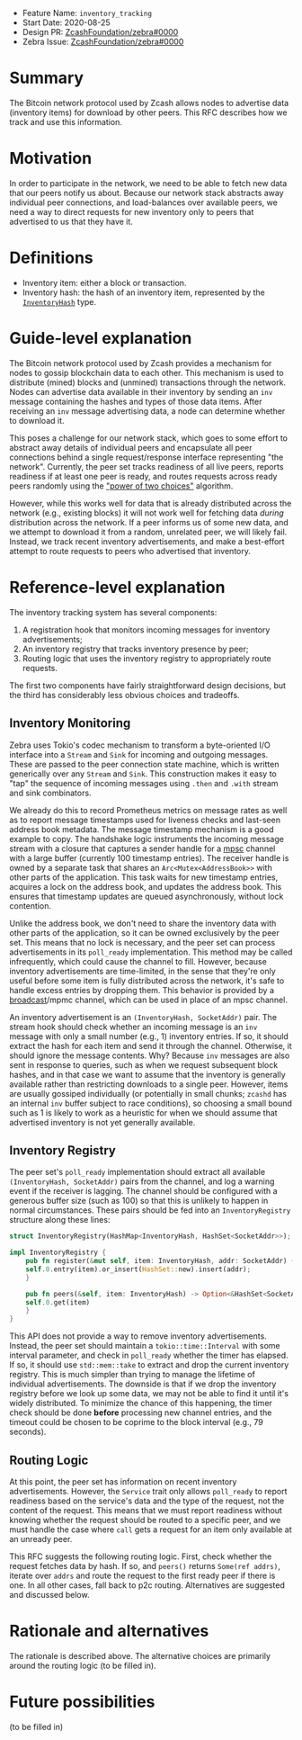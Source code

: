 - Feature Name: `inventory_tracking`
- Start Date: 2020-08-25
- Design PR: [ZcashFoundation/zebra#0000](https://github.com/ZcashFoundation/zebra/pull/0000)
- Zebra Issue: [ZcashFoundation/zebra#0000](https://github.com/ZcashFoundation/zebra/issues/0000)

# Summary
[summary]: #summary

The Bitcoin network protocol used by Zcash allows nodes to advertise data
(inventory items) for download by other peers.  This RFC describes how we track
and use this information.

# Motivation
[motivation]: #motivation

In order to participate in the network, we need to be able to fetch new data
that our peers notify us about.  Because our network stack abstracts away
individual peer connections, and load-balances over available peers, we need a
way to direct requests for new inventory only to peers that advertised to us
that they have it.

# Definitions
[definitions]: #definitions

- Inventory item: either a block or transaction.
- Inventory hash: the hash of an inventory item, represented by the
  [`InventoryHash`](https://doc-internal.zebra.zfnd.org/zebra_network/protocol/external/inv/enum.InventoryHash.html)
  type.

# Guide-level explanation
[guide-level-explanation]: #guide-level-explanation

The Bitcoin network protocol used by Zcash provides a mechanism for nodes to
gossip blockchain data to each other.  This mechanism is used to distribute
(mined) blocks and (unmined) transactions through the network.  Nodes can
advertise data available in their inventory by sending an `inv` message
containing the hashes and types of those data items.  After receiving an `inv`
message advertising data, a node can determine whether to download it.

This poses a challenge for our network stack, which goes to some effort to
abstract away details of individual peers and encapsulate all peer connections
behind a single request/response interface representing "the network".
Currently, the peer set tracks readiness of all live peers, reports readiness
if at least one peer is ready, and routes requests across ready peers randomly
using the ["power of two choices"][p2c] algorithm.

However, while this works well for data that is already distributed across the
network (e.g., existing blocks) it will not work well for fetching data
*during* distribution across the network.  If a peer informs us of some new
data, and we attempt to download it from a random, unrelated peer, we will
likely fail.  Instead, we track recent inventory advertisements, and make a
best-effort attempt to route requests to peers who advertised that inventory.

[p2c]: https://www.eecs.harvard.edu/~michaelm/postscripts/mythesis.pdf

# Reference-level explanation
[reference-level-explanation]: #reference-level-explanation

The inventory tracking system has several components:

1.  A registration hook that monitors incoming messages for inventory advertisements;
2.  An inventory registry that tracks inventory presence by peer;
3.  Routing logic that uses the inventory registry to appropriately route requests.

The first two components have fairly straightforward design decisions, but
the third has considerably less obvious choices and tradeoffs.

## Inventory Monitoring

Zebra uses Tokio's codec mechanism to transform a byte-oriented I/O interface
into a `Stream` and `Sink` for incoming and outgoing messages.  These are
passed to the peer connection state machine, which is written generically over
any `Stream` and `Sink`.  This construction makes it easy to "tap" the sequence
of incoming messages using `.then` and `.with` stream and sink combinators.

We already do this to record Prometheus metrics on message rates as well as to
report message timestamps used for liveness checks and last-seen address book
metadata.  The message timestamp mechanism is a good example to copy.  The
handshake logic instruments the incoming message stream with a closure that
captures a sender handle for a [mpsc] channel with a large buffer (currently 100
timestamp entries). The receiver handle is owned by a separate task that shares
an `Arc<Mutex<AddressBook>>` with other parts of the application.  This task
waits for new timestamp entries, acquires a lock on the address book, and
updates the address book.  This ensures that timestamp updates are queued
asynchronously, without lock contention.

Unlike the address book, we don't need to share the inventory data with other
parts of the application, so it can be owned exclusively by the peer set.  This
means that no lock is necessary, and the peer set can process advertisements in
its `poll_ready` implementation.  This method may be called infrequently, which
could cause the channel to fill.  However, because inventory advertisements are
time-limited, in the sense that they're only useful before some item is fully
distributed across the network, it's safe to handle excess entries by dropping
them.  This behavior is provided by a [broadcast]/mpmc channel, which can be
used in place of an mpsc channel.

[mpsc]: https://docs.rs/tokio/0.2.22/tokio/sync/mpsc/index.html
[broadcast]: https://docs.rs/tokio/0.2.22/tokio/sync/broadcast/index.html

An inventory advertisement is an `(InventoryHash, SocketAddr)` pair.  The
stream hook should check whether an incoming message is an `inv` message with
only a small number (e.g., 1) inventory entries.  If so, it should extract the
hash for each item and send it through the channel.  Otherwise, it should
ignore the message contents.  Why?  Because `inv` messages are also sent in
response to queries, such as when we request subsequent block hashes, and in
that case we want to assume that the inventory is generally available rather
than restricting downloads to a single peer.  However, items are usually
gossiped individually (or potentially in small chunks; `zcashd` has an internal
`inv` buffer subject to race conditions), so choosing a small bound such as 1
is likely to work as a heuristic for when we should assume that advertised
inventory is not yet generally available.

## Inventory Registry

The peer set's `poll_ready` implementation should extract all available
`(InventoryHash, SocketAddr)` pairs from the channel, and log a warning event
if the receiver is lagging.  The channel should be configured with a generous
buffer size (such as 100) so that this is unlikely to happen in normal
circumstances.  These pairs should be fed into an `InventoryRegistry` structure
along these lines:

```rust
struct InventoryRegistry(HashMap<InventoryHash, HashSet<SocketAddr>>);

impl InventoryRegistry {
    pub fn register(&mut self, item: InventoryHash, addr: SocketAddr) {
	self.0.entry(item).or_insert(HashSet::new).insert(addr);
    }

    pub fn peers(&self, item: InventoryHash) -> Option<&HashSet<SocketAddr>> {
	self.0.get(item)
    }
}
```

This API does not provide a way to remove inventory advertisements.  Instead,
the peer set should maintain a `tokio::time::Interval` with some interval
parameter, and check in `poll_ready` whether the timer has elapsed.  If so, it
should use `std::mem::take` to extract and drop the current inventory registry.
This is much simpler than trying to manage the lifetime of individual
advertisements.  The downside is that if we drop the inventory registry before
we look up some data, we may not be able to find it until it's widely
distributed.  To minimize the chance of this happening, the timer check should
be done **before** processing new channel entries, and the timeout could be
chosen to be coprime to the block interval (e.g., 79 seconds).

## Routing Logic

At this point, the peer set has information on recent inventory advertisements.
However, the `Service` trait only allows `poll_ready` to report readiness based
on the service's data and the type of the request, not the content of the
request.  This means that we must report readiness without knowing whether the
request should be routed to a specific peer, and we must handle the case where
`call` gets a request for an item only available at an unready peer.

This RFC suggests the following routing logic.  First, check whether the
request fetches data by hash.  If so, and `peers()` returns `Some(ref addrs)`,
iterate over `addrs` and route the request to the first ready peer if there is
one.  In all other cases, fall back to p2c routing.  Alternatives are suggested
and discussed below.

# Rationale and alternatives
[rationale-and-alternatives]: #rationale-and-alternatives

The rationale is described above.  The alternative choices are primarily around
the routing logic (to be filled in).

# Future possibilities
[future-possibilities]: #future-possibilities

(to be filled in)
